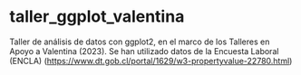 # taller_ggplot_valentina
Taller de análisis de datos con ggplot2, en el marco de los Talleres en Apoyo a Valentina (2023). Se han utilizado datos de la Encuesta Laboral (ENCLA) (https://www.dt.gob.cl/portal/1629/w3-propertyvalue-22780.html)
